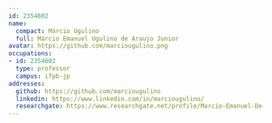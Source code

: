 ```yaml
---
id: 2354602
name:
  compact: Márcio Ugulino
  full: Márcio Emanuel Ugulino de Araujo Junior
avatar: https://github.com/marciougulino.png
occupations:
- id: 2354602
  type: professor
  campus: ifpb-jp
addresses:
  github: https://github.com/marciougulino
  linkedin: https://www.linkedin.com/in/marciougulino/
  researchgate: https://www.researchgate.net/profile/Marcio-Emanuel-De-Araujo-Junior
---
```

